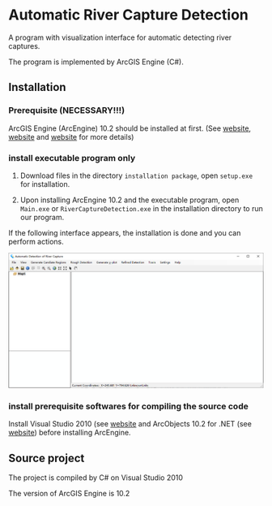 # Automatic River Capture Detection

A program with visualization interface for automatic detecting river captures.

The program is implemented by ArcGIS Engine (C#).

## Installation

### Prerequisite (NECESSARY!!!)

ArcGIS Engine (ArcEngine) 10.2 should be installed at first. (See [website](https://resources.arcgis.com/en/help/arcobjects-net/conceptualHelp/index.html#/Deploying_stand_alone_applications/000100000469000000/), [website](https://desktop.arcgis.com/en/arcobjects/latest/java/41468a4f-3384-43af-84d7-28233d06c7f6.htm) and [website](https://resources.arcgis.com/en/help/quick-start-guides/10.2/#/na/01q100000004000000/) for more details)

### install executable program only

1. Download files in the directory `installation package`, open `setup.exe` for installation.

2. Upon installing ArcEngine 10.2 and the executable program, open `Main.exe` or `RiverCaptureDetection.exe` in the installation directory to run our program.

If the following interface appears, the installation is done and you can perform actions.

![image](https://github.com/GHoflab/river-capture-detection/blob/main/interface.png)

### install prerequisite softwares for compiling the source code

Install Visual Studio 2010 (see [website](https://learn.microsoft.com/en-us/visualstudio/releasenotes/vs2010-sp1-vs) and ArcObjects 10.2 for .NET (see [website](https://resources.arcgis.com/en/help/arcobjects-net/conceptualHelp/index.html#/ArcObjects_Help_for_NET_developers/0001000002zs000000/)) before installing ArcEngine. 

## Source project

The project is compiled by C# on Visual Studio 2010

The version of ArcGIS Engine is 10.2
